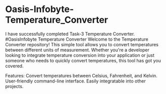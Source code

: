 # Oasis-Infobyte-Temperature_Converter
I have successfully completed Task-3 Temperature Converter. #OasisInfobyte
Temperature Converter
Welcome to the Temperature Converter repository! This simple tool allows you to convert temperatures between different units of measurement. 
Whether you're a developer looking to integrate temperature conversion into your application or just someone who needs to quickly convert temperatures, this tool has got you covered.

Features:
Convert temperatures between Celsius, Fahrenheit, and Kelvin.
User-friendly command-line interface.
Easily integratable into other projects.
